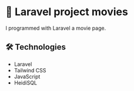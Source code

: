 # 🎥 Laravel project movies 

I programmed with Laravel a movie page.

## 🛠️ Technologies

- Laravel
- Tailwind CSS
- JavaScript
- HeidiSQL
